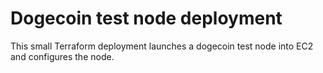 <h1>Dogecoin test node deployment</h1>

This small Terraform deployment launches a dogecoin test node into EC2 and configures the node. 